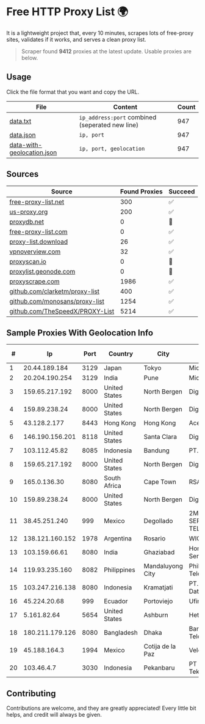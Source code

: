 
# Free HTTP Proxy List 🌍

It is a lightweight project that, every 10 minutes, scrapes lots of free-proxy sites, validates if it works, and serves a clean proxy list.


> Scraper found **9412** proxies at the latest update. Usable proxies are below.

## Usage

Click the file format that you want and copy the URL.


|File|Content|Count|
|----|-------|-----|
|[data.txt](https://raw.githubusercontent.com/themiralay/Proxy-List-World/master/data.txt)|`ip_address:port` combined (seperated new line)|947|
|[data.json](https://raw.githubusercontent.com/themiralay/Proxy-List-World/master/data.json)|`ip, port`|947|
|[data-with-geolocation.json](https://raw.githubusercontent.com/themiralay/Proxy-List-World/master/data-with-geolocation.json)|`ip, port, geolocation`|947|

## Sources

|Source|Found Proxies|Succeed|
|------|-------------|-------|
|[free-proxy-list.net](https://free-proxy-list.net)|300|✅|
|[us-proxy.org](https://www.us-proxy.org)|200|✅|
|[proxydb.net](http://proxydb.net)|0|🚫|
|[free-proxy-list.com](https://free-proxy-list.com/?page=&port=&type%5B%5D=http&type%5B%5D=https&up_time=0&search=Search)|0|✅|
|[proxy-list.download](https://www.proxy-list.download/HTTP)|26|✅|
|[vpnoverview.com](https://vpnoverview.com/privacy/anonymous-browsing/free-proxy-servers)|32|✅|
|[proxyscan.io](https://www.proxyscan.io)|0|🚫|
|[proxylist.geonode.com](https://proxylist.geonode.com/api/proxy-list?limit=300&page=1&sort_by=lastChecked&sort_type=desc&protocols=http,https)|0|🚫|
|[proxyscrape.com](https://api.proxyscrape.com/v2/?request=displayproxies&protocol=http&timeout=10000&country=all&ssl=all&anonymity=all)|1986|✅|
|[github.com/clarketm/proxy-list](https://raw.githubusercontent.com/clarketm/proxy-list/master/proxy-list-raw.txt)|400|✅|
|[github.com/monosans/proxy-list](https://raw.githubusercontent.com/monosans/proxy-list/main/proxies/http.txt)|1254|✅|
|[github.com/TheSpeedX/PROXY-List](https://raw.githubusercontent.com/TheSpeedX/PROXY-List/master/http.txt)|5214|✅|


## Sample Proxies With Geolocation Info

|#|Ip|Port|Country|City|Internet Service Provider|
|-|--|----|-------|----|-------------------------|
|1|20.44.189.184|3129|Japan|Tokyo|Microsoft Corporation|
|2|20.204.190.254|3129|India|Pune|Microsoft Corporation|
|3|159.65.217.192|8000|United States|North Bergen|DigitalOcean, LLC|
|4|159.89.238.24|8000|United States|North Bergen|DigitalOcean, LLC|
|5|43.128.2.177|8443|Hong Kong|Hong Kong|Aceville Pte.ltd|
|6|146.190.156.201|8118|United States|Santa Clara|DigitalOcean, LLC|
|7|103.112.45.82|8085|Indonesia|Bandung|PT.Globalnet Multi Data|
|8|159.65.217.192|8000|United States|North Bergen|DigitalOcean, LLC|
|9|165.0.136.30|8080|South Africa|Cape Town|RSAWEB (PTY) LTD|
|10|159.89.238.24|8000|United States|North Bergen|DigitalOcean, LLC|
|11|38.45.251.240|999|Mexico|Degollado|2M INGENIERIA Y SERVICIOS EN TELECOMUNICACIONES|
|12|138.121.160.152|1978|Argentina|Rosario|WICORP SA|
|13|103.159.66.61|8080|India|Ghaziabad|Home Broadband Services LLP|
|14|119.93.235.160|8082|Philippines|Mandaluyong City|Philippine Long Distance Telephone Co.|
|15|103.247.216.138|8080|Indonesia|Kramatjati|PT. Parsaoran Global Datatrans|
|16|45.224.20.68|999|Ecuador|Portoviejo|Ufinet Panama S.A.|
|17|5.161.82.64|5654|United States|Ashburn|Hetzner Online GmbH|
|18|180.211.179.126|8080|Bangladesh|Dhaka|Bangladesh Telegraph & Telephone Board|
|19|45.188.164.3|1994|Mexico|Cotija de la Paz|Velocom SA De CV|
|20|103.46.4.7|3030|Indonesia|Pekanbaru|PT Akses Sentral Teknologi|



## Contributing

Contributions are welcome, and they are greatly appreciated! Every
little bit helps, and credit will always be given.

